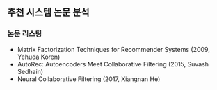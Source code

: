 ## 추천 시스템 논문 분석

### 논문 리스팅

- Matrix Factorization Techniques for Recommender Systems (2009, Yehuda Koren)
- AutoRec: Autoencoders Meet Collaborative Filtering (2015, Suvash Sedhain)
- Neural Collaborative Filtering (2017, Xiangnan He)
